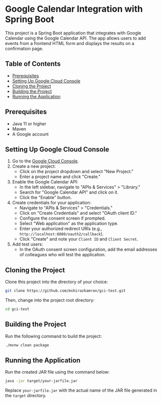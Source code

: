 # Google Calendar Integration with Spring Boot

This project is a Spring Boot application that integrates with Google Calendar using the Google Calendar API. The app allows users to add events from a frontend HTML form and displays the results on a confirmation page.

## Table of Contents

- [Prerequisites](#prerequisites)
- [Setting Up Google Cloud Console](#setting-up-google-cloud-console)
- [Cloning the Project](#cloning-the-project)
- [Building the Project](#building-the-project)
- [Running the Application](#running-the-application)

## Prerequisites

- Java 11 or higher
- Maven
- A Google account

## Setting Up Google Cloud Console

1. Go to the [Google Cloud Console](https://console.cloud.google.com/).
2. Create a new project:
   - Click on the project dropdown and select "New Project."
   - Enter a project name and click "Create."
3. Enable the Google Calendar API:
   - In the left sidebar, navigate to "APIs & Services" > "Library."
   - Search for "Google Calendar API" and click on it.
   - Click the "Enable" button.
4. Create credentials for your application:
   - Navigate to "APIs & Services" > "Credentials."
   - Click on "Create Credentials" and select "OAuth client ID."
   - Configure the consent screen if prompted.
   - Select "Web application" as the application type.
   - Enter your authorized redirect URIs (e.g., `http://localhost:8080/oauth2/callback`).
   - Click "Create" and note your `Client ID` and `Client Secret`.
5. Add test users:
   - In the OAuth consent screen configuration, add the email addresses of colleagues who will test the application.

## Cloning the Project

Clone this project into the directory of your choice:

```bash
git clone https://github.com/mshirazkamran/gci-test.git
```

Then, change into the project root directory:

```bash
cd gci-test
```

## Building the Project

Run the following command to build the project:

```bash
./mvnw clean package
```

## Running the Application

Run the created JAR file using the command below:

```bash
java -jar target/your-jarfile.jar
```

Replace `your-jarfile.jar` with the actual name of the JAR file generated in the `target` directory.
```
